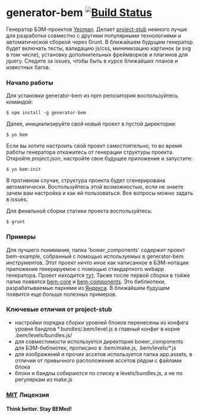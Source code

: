 # generator-bem [![Build Status](https://secure.travis-ci.org/verybigman/generator-bem.png?branch=master)](https://travis-ci.org/verybigman/generator-bem)

Генератор БЭМ-проектов [Yeoman](http://yeoman.io). Делает [project-stub](https://github.com/bem/project-stub) немного лучше
для разработки совместно с другими популярными технологиями и автоматической сборкой через Grunt. В ближайшем будущем
генератор будет включать тесты, валидацию js/css, минимизацию картинок (и svg в том числе), установку дополнительных
фреймворков и плагинов для jquery. Следите за issues, чтобы быть в курсе ближайших планов и известных багов.

### Начало работы

Для установки generator-bem из npm репозитория воспользуйтесь командой:

```
$ npm install -g generator-bem
```

Далее, инициализируйте свой новый проект в пустой директории:

```
$ yo bem
```
Если вы хотите настроить свой проект самостоятельно, то во время работы генератора откажитесь от генерации структуры проекта.
Откройте *project.json*, настройте свое будущее приложение и запустите:

```
$ yo bem:init
```
В противном случае, структура проекта будет сгенерирована автоматически. Воспользуйтесь этой возможностью, если не знаете
зачем вам настройка и как ей пользоваться. Все вопросы можно задать в issues.

Для финальной сборки статики проекта воспользуйтесь:

```
$ grunt
```

### Примеры

Для лучшего понимания, папка 'bower_components' содержит проект bem-example, собранный с помощью используемых в generator-bem
инструментов. Этот проект ничто иное как написанное в БЭМ-нотации приложение генерируемое с помощью стандартного webapp
генератора. Проект находится [тут](https://github.com/verybigman/bem-example). Также после первой сборки в тойже папке
появятся [bem-core](https://github.com/bem/bem-core) и [bem-components](https://github.com/bem/bem-components). Это
библиотеки, разрабатываемые парнями из [Яндекса](http://yandex.ru). В ближайшем будущем появится еще больше полезных
примеров.

### Ключевые отличия от project-stub

 - настройки порядка сборки уровней блоков перенесены из конфига уровня бандлов \*.bundles/.bem/level.js в главный конфиг в корне .bem/levels/bundles.js/
 - для совместимости используется директория bower_components для БЭМ-библиотек, прописано в .bem/make.js, .bem/levels/\*.js
 - для изображений и прочих ассетов используется папка app.assets, в отличии от привычного расположения ассетов рядом с файлами блока
 - блоки и бандлы собираются по списку в levels/bundles.js, а не по регуляркам из make.js

### [MIT](http://en.wikipedia.org/wiki/MIT_License) Лицензия

#### Think better. Stay BEMed!
